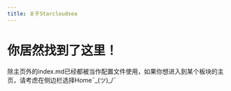 ```yaml
---
title: 关于Starcloudsea
---
```


# 你居然找到了这里！

除主页外的index.md已经都被当作配置文件使用，如果你想进入到某个板块的主页，请考虑在侧边栏选择Home¯\_(ツ)_/¯